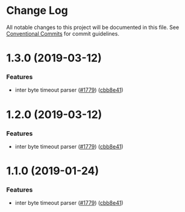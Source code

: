 # Change Log

All notable changes to this project will be documented in this file.
See [Conventional Commits](https://conventionalcommits.org) for commit guidelines.

# 1.3.0 (2019-03-12)


### Features

* inter byte timeout parser ([#1779](https://github.com/node-serialport/node-serialport/issues/1779)) ([cbb8e41](https://github.com/node-serialport/node-serialport/commit/cbb8e41))





# 1.2.0 (2019-03-12)


### Features

* inter byte timeout parser ([#1779](https://github.com/node-serialport/node-serialport/issues/1779)) ([cbb8e41](https://github.com/node-serialport/node-serialport/commit/cbb8e41))






# 1.1.0 (2019-01-24)


### Features

* inter byte timeout parser ([#1779](https://github.com/node-serialport/node-serialport/issues/1779)) ([cbb8e41](https://github.com/node-serialport/node-serialport/commit/cbb8e41))
